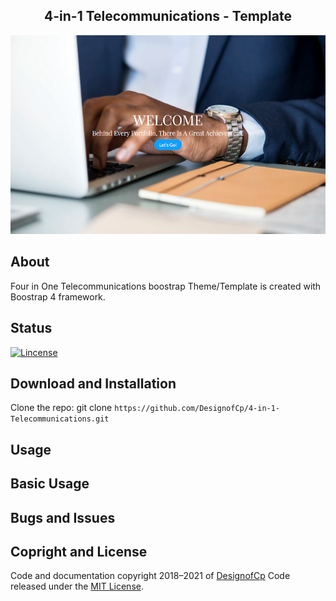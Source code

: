 
<h2 align="center">4-in-1 Telecommunications - Template</h2>

<p align="center">
  <a href="https://designofcp.github.io/4-in-1-Telecommunications/">
    <img src="https://github.com/DesignofCp/4-in-1-Telecommunications/blob/master/assets/img/nav/4in1Telecommunications-theme.png" alt="4-in-1 Telecom">
  </a>
</p>


## About
Four in One Telecommunications boostrap Theme/Template is created with Boostrap 4 framework.

## Status
[![Lincense](https://img.shields.io/github/license/DesignofCp/4-in-1-telecommunications)](https://github.com/DesignofCp/4-in-1-Telecommunications/blob/master/LICENSE)

## Download and Installation 
Clone the repo: git clone `https://github.com/DesignofCp/4-in-1-Telecommunications.git`

## Usage

## Basic Usage

## Bugs and Issues

## Copright and License
Code and documentation copyright 2018–2021 of [DesignofCp](https://github.com/DesignofCp) Code released under the [MIT License](https://github.com/DesignofCp/4-in-1-Telecommunications/blob/master/LICENSE).
